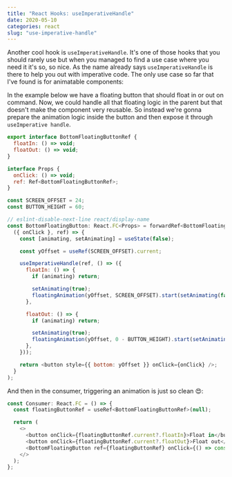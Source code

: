 ```yaml
---
title: "React Hooks: useImperativeHandle"
date: 2020-05-10
categories: react
slug: "use-imperative-handle"
---
```


Another cool hook is `useImperativeHandle`. It's one of those hooks that you should rarely use but when you managed to find a use case where you need it it's so, so nice. As the name already says `useImperativeHandle` is there to help you out with imperative code. The only use case so far that I've found is for animatable components:

In the example below we have a floating button that should float in or out on command. Now, we could handle all that floating logic in the parent but that doesn't make the component very reusable. So instead we're gonna prepare the animation logic inside the button and then expose it through `useImperative handle`.


```js
export interface BottomFloatingButtonRef {
  floatIn: () => void;
  floatOut: () => void;
}

interface Props {
  onClick: () => void;
  ref: Ref<BottomFloatingButtonRef>;
}

const SCREEN_OFFSET = 24;
const BUTTON_HEIGHT = 60;

// eslint-disable-next-line react/display-name
const BottomFloatingButton: React.FC<Props> = forwardRef<BottomFloatingButtonRef, Props>(
  ({ onClick }, ref) => {
    const [animating, setAnimating] = useState(false);

    const yOffset = useRef(SCREEN_OFFSET).current;

    useImperativeHandle(ref, () => ({
      floatIn: () => {
        if (animating) return;

        setAnimating(true);
        floatingAnimation(yOffset, SCREEN_OFFSET).start(setAnimating(false));
      },

      floatOut: () => {
        if (animating) return;

        setAnimating(true);
        floatingAnimation(yOffset, 0 - BUTTON_HEIGHT).start(setAnimating(false));
      },
    }));

    return <button style={{ bottom: yOffset }} onClick={onClick} />;
  }
);
```

And then in the consumer, triggering an animation is just so clean 😍:

```js
const Consumer: React.FC = () => {
  const floatingButtonRef = useRef<BottomFloatingButtonRef>(null);

  return (
    <>
      <button onClick={floatingButtonRef.current?.floatIn}>Float in</button>
      <button onClick={floatingButtonRef.current?.floatOut}>Float out</button>
      <BottomFloatingButton ref={floatingButtonRef} onClick={() => console.log('floaty float')} />
    </>
  );
};
```
